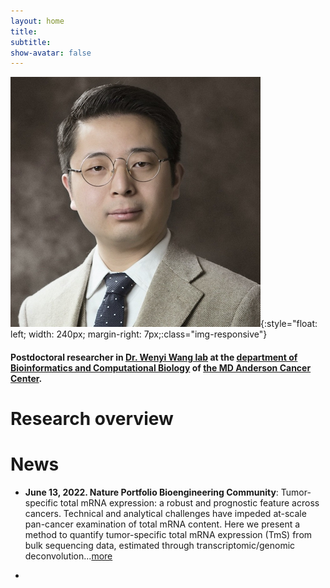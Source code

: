 ```yaml
---
layout: home
title: 
subtitle: 
show-avatar: false
---
```


![profile-pic](assets/img/ShuangxiJiProfile.png){:style="float: left; width: 240px; margin-right: 7px;:class="img-responsive"}
#### Postdoctoral researcher in [Dr. Wenyi Wang lab](https://odin.mdacc.tmc.edu/~wwang7/) at the [department of Bioinformatics and Computational Biology](https://bioinformatics.mdanderson.org/) of [the MD Anderson Cancer Center](https://www.mdanderson.org/).

# Research overview



# News
- **June 13, 2022. Nature Portfolio Bioengineering Community**: Tumor-specific total mRNA expression: a robust and prognostic feature across cancers. Technical and analytical challenges have impeded at-scale pan-cancer examination of total mRNA content. Here we present a method to quantify tumor-specific total mRNA expression (TmS) from bulk sequencing data, estimated through transcriptomic/genomic deconvolution...[more](https://bioengineeringcommunity.nature.com/posts/tumor-specific-total-mrna-expression-a-robust-and-prognostic-feature-across-cancers?channel_id=behind-the-paper)

- 